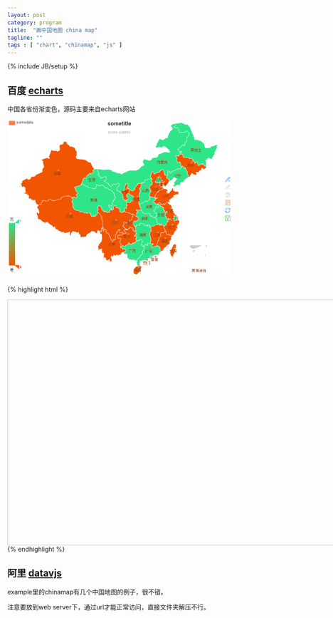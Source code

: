 ```yaml
---
layout: post
category: program
title:  "画中国地图 china map"
tagline: ""
tags : [ "chart", "chinamap", "js" ] 
---
```

{% include JB/setup %}

## 百度 [echarts](http://echarts.baidu.com/)

中国各省份渐变色，源码主要来自echarts网站

![echarts_chinamap.png](/assets/posts/echarts_chinamap.png)

{% highlight html %}
<!DOCTYPE html>
<html lang="en">
<head>
    <meta charset="utf-8">
    <title>ECharts</title>
</head>

<body>
    <div id="mainMap" style="width:750px;height:530px;border:1px solid #ccc;padding:10px;"></div>
</body>

<script src="http://echarts.baidu.com/build/echarts-plain.js"></script>
<script src="http://echarts.baidu.com/build/echarts-plain-map.js"></script>
<script type="text/javascript">
    var chart_id = 'mainMap';
    var chart_opt = {
    title : {
        text: 'sometitle',
        subtext: 'some subtitle',
        x:'center'
    },
    tooltip : {
        trigger: 'item'
    },
    legend: {
        orient: 'vertical',
        x:'left',
        data:['somedata']
    },
    dataRange: {
        min: 0.000000000001,
        max: 1,
        text:['优','差'],   
        color : ["#2fe589", "#f15501"], 
        calculable : true
    },
    toolbox: {
        show : true,
        orient : 'vertical',
        x: 'right',
        y: 'center',
        feature : {
            mark : {show: true},
            dataView : {show: true, readOnly: false},
            restore : {show: true},
            saveAsImage : {show: true}
        }
    },
    series : [
        {
            name: 'somedata',
            type: 'map',
            mapType: 'china',
            itemStyle:{
                normal:{label:{show:true}},
                emphasis:{label:{show:true}}
            },
            data:[
                {name: '北京',value: Math.round(Math.random()*1)},
                {name: '天津',value: Math.round(Math.random()*1)},
                {name: '上海',value: Math.round(Math.random()*1)},
                {name: '重庆',value: Math.round(Math.random()*1)},
                {name: '河北',value: Math.round(Math.random()*1)},
                {name: '河南',value: Math.round(Math.random()*1)},
                {name: '云南',value: Math.round(Math.random()*1)},
                {name: '辽宁',value: Math.round(Math.random()*1)},
                {name: '黑龙江',value: Math.round(Math.random()*1)},
                {name: '湖南',value: Math.round(Math.random()*1)},
                {name: '安徽',value: Math.round(Math.random()*1)},
                {name: '山东',value: Math.round(Math.random()*1)},
                {name: '新疆',value: Math.round(Math.random()*1)},
                {name: '江苏',value: Math.round(Math.random()*1)},
                {name: '浙江',value: Math.round(Math.random()*1)},
                {name: '江西',value: Math.round(Math.random()*1)},
                {name: '湖北',value: Math.round(Math.random()*1)},
                {name: '广西',value: Math.round(Math.random()*1)},
                {name: '甘肃',value: Math.round(Math.random()*1)},
                {name: '山西',value: Math.round(Math.random()*1)},
                {name: '内蒙古',value: Math.round(Math.random()*1)},
                {name: '陕西',value: Math.round(Math.random()*1)},
                {name: '吉林',value: Math.round(Math.random()*1)},
                {name: '福建',value: Math.round(Math.random()*1)},
                {name: '贵州',value: Math.round(Math.random()*1)},
                {name: '广东',value: Math.round(Math.random()*1)},
                {name: '青海',value: Math.round(Math.random()*1)},
                {name: '西藏',value: Math.round(Math.random()*1)},
                {name: '四川',value: Math.round(Math.random()*1)},
                {name: '宁夏',value: Math.round(Math.random()*1)},
                {name: '海南',value: Math.round(Math.random()*1)},
                {name: '台湾',value: Math.round(Math.random()*1)},
                {name: '香港',value: Math.round(Math.random()*1)},
                {name: '澳门',value: Math.round(Math.random()*1)}
            ]
        }
    ]
};
    var myChart2 = echarts.init(document.getElementById(chart_id));
    myChart2.setOption(chart_opt);
    </script>
</html>
{% endhighlight %}


## 阿里 [datavjs](http://tbedp.github.io/datavjs/)

example里的chinamap有几个中国地图的例子，很不错。

注意要放到web server下，通过url才能正常访问，直接文件夹解压不行。 
